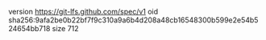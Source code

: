 version https://git-lfs.github.com/spec/v1
oid sha256:9afa2be0b22bf7f9c310a9a6b4d208a48cb16548300b599e2e54b524654bb718
size 712
